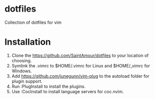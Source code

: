 # dotfiles
Collection of dotfiles for vim

# Installation
1. Clone the https://github.com/SaintAmour/dotfiles to your location of choosing.
2. Symlink the .vimrc to $HOME/.vimrc for Linux and $HOME/_vimrc for Windows.
3. Add https://github.com/junegunn/vim-plug to the autoload folder for plugin support.
4. Run :PlugInstall to install the plugins.
5. Use :CocInstall to install language servers for coc.nvim.
